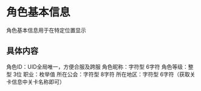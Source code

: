 # 角色基本信息

角色基本信息用于在特定位置显示

## 具体内容

角色ID：UID全局唯一，方便合服及跨服
角色昵称：字符型 6字符
角色等级：整型 3位
职业：枚举值
所在公会：字符型 8字符
所在地区：字符型 6字符（获取关卡信息中关卡名称即可）
